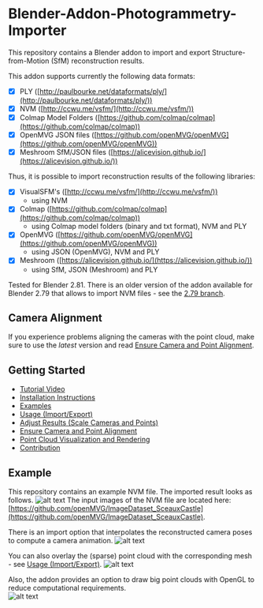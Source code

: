 # Blender-Addon-Photogrammetry-Importer
This repository contains a Blender addon to import and export Structure-from-Motion (SfM) reconstruction results.

This addon supports currently the following data formats: 
- [x] PLY ([http://paulbourke.net/dataformats/ply/](http://paulbourke.net/dataformats/ply/))
- [x] NVM ([http://ccwu.me/vsfm/](http://ccwu.me/vsfm/))
- [x] Colmap Model Folders ([https://github.com/colmap/colmap](https://github.com/colmap/colmap))
- [x] OpenMVG JSON files ([https://github.com/openMVG/openMVG](https://github.com/openMVG/openMVG))
- [x] Meshroom SfM/JSON files ([https://alicevision.github.io/](https://alicevision.github.io/))

Thus, it is possible to import reconstruction results of the following libraries:
- [x] VisualSFM's ([http://ccwu.me/vsfm/](http://ccwu.me/vsfm/))
	* using NVM
- [x] Colmap ([https://github.com/colmap/colmap](https://github.com/colmap/colmap)) 
	* using Colmap model folders (binary and txt format), NVM and PLY 
- [x] OpenMVG ([https://github.com/openMVG/openMVG](https://github.com/openMVG/openMVG))
	* using JSON (OpenMVG), NVM and PLY
- [x] Meshroom ([https://alicevision.github.io/](https://alicevision.github.io/))
	* using SfM, JSON (Meshroom) and PLY

Tested for Blender 2.81. There is an older version of the addon available for Blender 2.79 that allows to import NVM files - see the [2.79 branch](https://github.com/SBCV/Blender-Import-NVM-Addon/tree/blender279).

## Camera Alignment
If you experience problems aligning the cameras with the point cloud, make sure to use the *latest* version and read [Ensure Camera and Point Alignment](doc/markdown/alignment.md).

## Getting Started
- [Tutorial Video](https://www.youtube.com/watch?v=BwwaT2scoP0) 
- [Installation Instructions](doc/markdown/installation.md)
- [Examples](doc/markdown/example.md)
- [Usage (Import/Export)](doc/markdown/usage.md)
- [Adjust Results (Scale Cameras and Points)](doc/markdown/adjustment.md)
- [Ensure Camera and Point Alignment](doc/markdown/alignment.md)
- [Point Cloud Visualization and Rendering](doc/markdown/point_cloud.md)
- [Contribution](doc/markdown/contribution.md)

## Example
This repository contains an example NVM file. The imported result looks as follows.
![alt text](https://github.com/SBCV/Blender-Import-NVM-Addon/blob/master/doc/images/import_result.jpg)
The input images of the NVM file are located here: [https://github.com/openMVG/ImageDataset_SceauxCastle](https://github.com/openMVG/ImageDataset_SceauxCastle).

There is an import option that interpolates the reconstructed camera poses to compute a camera animation.
![alt text](https://github.com/SBCV/Blender-Import-NVM-Addon/blob/master/doc/images/camera_animation.gif)

You can also overlay the (sparse) point cloud with the corresponding mesh - see [Usage (Import/Export)](doc/markdown/usage.md). 
![alt text](https://github.com/SBCV/Blender-Import-NVM-Addon/blob/master/doc/images/point_cloud_mesh_overlay.jpg)

Also, the addon provides an option to draw big point clouds with OpenGL to reduce computational requirements.  
![alt text](https://github.com/SBCV/Blender-Import-NVM-Addon/blob/master/doc/images/import_result_opengl.jpg)
